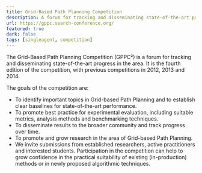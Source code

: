 ```yaml
---
title: Grid-Based Path Planning Competition
description: A forum for tracking and disseminating state-of-the-art progress in grid-based path planning.
url: https://gppc.search-conference.org/
featured: true
dark: false
tags: [singleagent, competition]
---
```


The Grid-Based Path Planning Competition (GPPC²) is a forum for tracking and disseminating state-of-the-art progress in the area. It is the fourth edition of the competition, with previous competitions in 2012, 2013 and 2014.

The goals of the competition are:

- To identify important topics in Grid-based Path Planning and to establish clear baselines for state-of-the-art performance.
- To promote best practice for experimental evaluation, including suitable metrics, analysis methods and benchmarking techniques.
- To disseminate results to the broader community and track progress over time.
- To promote and grow research in the area of Grid-based Path Planning.
- We invite submissions from established researchers, active practitioners and interested students. Participation in the competition can help to grow confidence in the practical suitability of existing (in-production) methods or in newly proposed algorithmic techniques.
